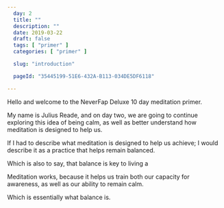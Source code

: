 ```yaml
---
  day: 2
  title: ""
  description: ""
  date: 2019-03-22
  draft: false
  tags: [ "primer" ]
  categories: [ "primer" ]

  slug: "introduction"

  pageId: "35445199-51E6-432A-B113-034DE5DF6118"

---
```


Hello and welcome to the NeverFap Deluxe 10 day meditation primer.

My name is Julius Reade, and on day two, we are going to continue exploring this idea of being calm, as well as better understand how meditation is designed to help us.

If I had to describe what meditation is designed to help us achieve; I would describe it as a practice that helps remain balanced.

Which is also to say, that balance is key to living a

Meditation works, because it helps us train both our capacity for awareness, as well as our ability to remain calm. 

Which is essentially what balance is.

